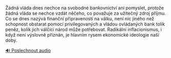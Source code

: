 
Žádná vláda dnes nechce na svobodné bankovnictví ani pomyslet, protože žádná vláda se nechce vzdát něčeho, co považuje za užitečný zdroj příjmu. Co se dnes nazývá finanční připraveností na válku, není nic jiného než schopnost obstarat pomocí privilegovaných a vládou ovládaných bank tolik peněz, kolik jich válčící národ může potřebovat. Radikální inflacionismus, i když není výslovně přiznán, je hlavním rysem ekonomické ideologie naší doby.

[🔊 Poslechnout audio](/data/7-paragraphs/audio/chapter_82/para_002-dn-vlda-dnes-nechce-na-svobodn-bankovnictv-a.mp3)
